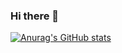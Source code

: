 ### Hi there 👋

[![Anurag's GitHub stats](https://github-readme-stats.vercel.app/api?username=shossk)](https://github.com/shossk/github-readme-stats)

<!--
**shossk/shossk** is a ✨ _special_ ✨ repository because its `README.md` (this file) appears on your GitHub profile.

Here are some ideas to get you started:

- 🔭 I’m currently working on ...
- 🌱 I’m currently learning ...
- 👯 I’m looking to collaborate on ...
- 🤔 I’m looking for help with ...
- 💬 Ask me about ...
- 📫 How to reach me: ...
- 😄 Pronouns: ...
- ⚡ Fun fact: ...
-->
